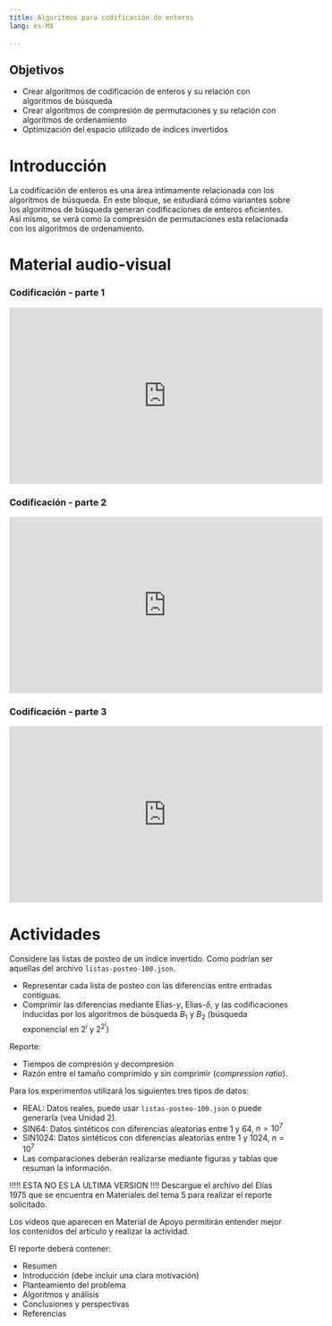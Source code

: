 ```yaml
---
title: Algoritmos para codificación de enteros
lang: es-MX

...
```



## Objetivos

- Crear algoritmos de codificación de enteros y su relación con algoritmos de búsqueda
- Crear algoritmos de compresión de permutaciones y su relación con algoritmos de ordenamiento
- Optimización del espacio utilizado de índices invertidos

# Introducción
La codificación de enteros es una área intimamente relacionada con los algoritmos de búsqueda. En este bloque, se estudiará cómo variantes sobre los algoritmos de búsqueda generan codificaciones de enteros eficientes. Así mismo, se verá como la compresión de permutaciones esta relacionada con los algoritmos de ordenamiento.
 
 
# Material audio-visual

### Codificación - parte 1

<iframe width="560" height="315" src="https://www.youtube.com/embed/FB2b3Vi7sgA" frameborder="0" allow="autoplay; encrypted-media" allowfullscreen=""></iframe>

### Codificación - parte 2
<iframe width="560" height="315" src="https://www.youtube.com/embed/-Qh3vJ9802I" frameborder="0" allow="autoplay; encrypted-media" allowfullscreen=""></iframe>

### Codificación - parte 3
<iframe width="560" height="315" src="https://www.youtube.com/embed/EyTr06FrrPc" frameborder="0" allow="autoplay; encrypted-media" allowfullscreen=""></iframe>
 
# Actividades

Considere las listas de posteo de un índice invertido. Como podrían ser aquellas del archivo `listas-posteo-100.json`.

- Representar cada lista de posteo con las diferencias entre entradas contiguas.
- Comprimir las diferencias mediante Elias-$\gamma$, Elias-$\delta$, y las codificaciones inducidas por los algoritmos de búsqueda $B_1$ y $B_2$ (búsqueda exponencial en $2^i$ y $2^2^i$)

Reporte:
- Tiempos de compresión y decompresión
- Razón entre el tamaño comprimido y sin comprimir (_compression ratio_).

Para los experimentos utilizará los siguientes tres tipos de datos:

- REAL: Datos reales, puede usar `listas-posteo-100.json` o puede generarla (vea Unidad 2).
- SIN64: Datos sintéticos con diferencias aleatorias entre 1 y 64, $n = 10^7$
- SIN1024: Datos sintéticos con diferencias aleatorias entre 1 y 1024, $n = 10^7$
- Las comparaciones deberán realizarse mediante figuras y tablas que resuman la información.

!!!!! ESTA NO ES LA ULTIMA VERSION !!!!
Descargue el archivo del Elías 1975 que se encuentra en Materiales del tema 5 para realizar el reporte solicitado.

Los videos que aparecen en Material de Apoyo permitirán entender mejor los contenidos del artículo y realizar la actividad.

El reporte deberá contener:

- Resumen
- Introducción (debe incluir una clara motivación)
- Planteamiento del problema
- Algoritmos y análisis
- Conclusiones y perspectivas
- Referencias